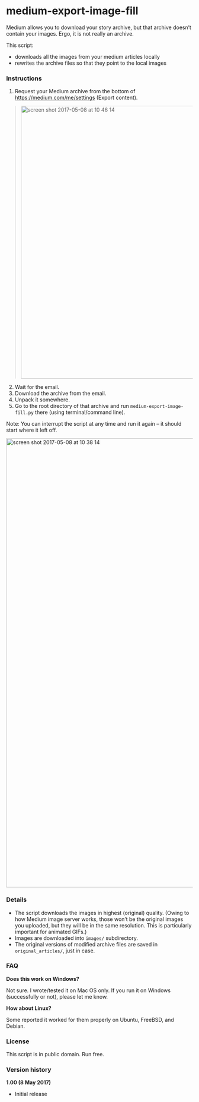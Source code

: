 # medium-export-image-fill

Medium allows you to download your story archive, but that archive doesn’t contain your images. Ergo, it is not really an archive.

This script:
- downloads all the images from your medium articles locally
- rewrites the archive files so that they point to the local images


### Instructions

1. Request your Medium archive from the bottom of https://medium.com/me/settings (Export content).

> <img width="735" alt="screen shot 2017-05-08 at 10 46 14" src="https://cloud.githubusercontent.com/assets/2061609/25822889/01e3f122-33ef-11e7-9eca-85ec5778fcc4.png">

2. Wait for the email.
3. Download the archive from the email.
4. Unpack it somewhere.
5. Go to the root directory of that archive and run `medium-export-image-fill.py` there (using terminal/command line).

Note: You can interrupt the script at any time and run it again – it should start where it left off.

<img width="1210" alt="screen shot 2017-05-08 at 10 38 14" src="https://cloud.githubusercontent.com/assets/2061609/25822878/f8c5f748-33ee-11e7-9694-afd688610025.png">

### Details

- The script downloads the images in highest (original) quality. (Owing to how Medium image server works, those won’t be the original images you uploaded, but they will be in the same resolution. This is particularly important for animated GIFs.)
- Images are downloaded into `images/` subdirectory.
- The original versions of modified archive files are saved in `original_articles/`, just in case.


### FAQ

**Does this work on Windows?**

Not sure. I wrote/tested it on Mac OS only. If you run it on Windows (successfully or not), please let me know.

**How about Linux?**

Some reported it worked for them properly on Ubuntu, FreeBSD, and Debian.


### License

This script is in public domain. Run free.


### Version history

**1.00 (8 May 2017)**
- Initial release
